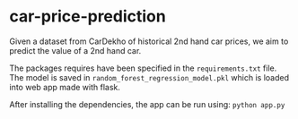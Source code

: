# car-price-prediction

Given a dataset from CarDekho of historical 2nd hand car prices, we aim to predict the value of a 2nd hand car.

The packages requires have been specified in the `requirements.txt` file. The model is saved in `random_forest_regression_model.pkl` which is loaded into web app made with flask.

After installing the dependencies, the app can be run using:
`python app.py`